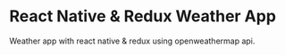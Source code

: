 # React Native & Redux Weather App 

Weather app with react native & redux using openweathermap api.

